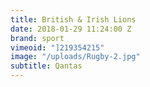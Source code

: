 ```yaml
---
title: British & Irish Lions
date: 2018-01-29 11:24:00 Z
brand: sport
vimeoid: "]219354215"
image: "/uploads/Rugby-2.jpg"
subtitle: Qantas
---
```


